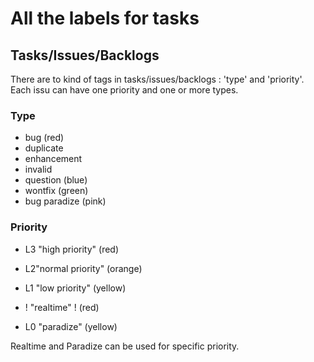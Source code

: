 # All the labels for tasks

## Tasks/Issues/Backlogs

There are to kind of tags in tasks/issues/backlogs : 'type' and 'priority'. Each issu can have one priority and one or more types.

### Type

* bug (red)
* duplicate
* enhancement
* invalid
* question (blue)
* wontfix (green)
* bug paradize (pink)

### Priority

* L3 "high priority" (red)
* L2"normal priority" (orange)
* L1 "low priority" (yellow)

* ! "realtime" ! (red)
* L0 "paradize" (yellow)

Realtime and Paradize can be used for specific priority.


